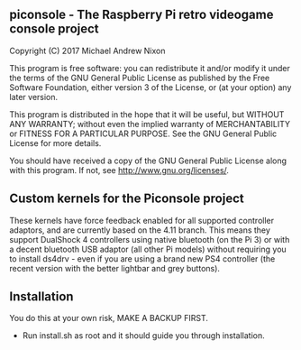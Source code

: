## piconsole - The Raspberry Pi retro videogame console project

  Copyright (C) 2017  Michael Andrew Nixon

  This program is free software: you can redistribute it and/or modify
  it under the terms of the GNU General Public License as published by
  the Free Software Foundation, either version 3 of the License, or
  (at your option) any later version.

  This program is distributed in the hope that it will be useful,
  but WITHOUT ANY WARRANTY; without even the implied warranty of
  MERCHANTABILITY or FITNESS FOR A PARTICULAR PURPOSE.  See the
  GNU General Public License for more details.

  You should have received a copy of the GNU General Public License
  along with this program.  If not, see <http://www.gnu.org/licenses/>.


## Custom kernels for the Piconsole project

These kernels have force feedback enabled for all supported controller adaptors,
and are currently based on the 4.11 branch. This means they support DualShock 4
controllers using native bluetooth (on the Pi 3) or with a decent bluetooth USB
adaptor (all other Pi models) without requiring you to install ds4drv - even if
you are using a brand new PS4 controller (the recent version with the better
lightbar and grey buttons).


## Installation

You do this at your own risk, MAKE A BACKUP FIRST.

* Run install.sh as root and it should guide you through installation.
